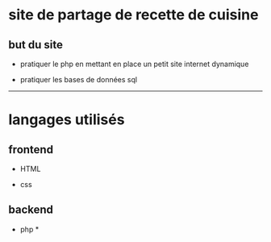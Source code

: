# site de partage de recette de cuisine

## but du site

+ pratiquer le php en mettant en place un petit site internet dynamique

+ pratiquer les bases de données sql

---
# langages utilisés

## frontend

+ HTML

+ css

## backend

* php *